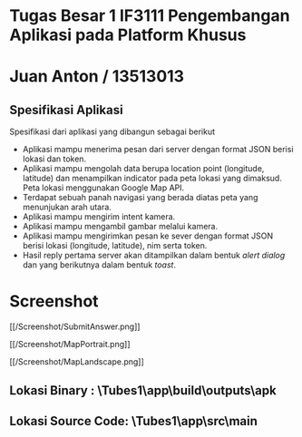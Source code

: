 ﻿# Tugas Besar 1 IF3111 Pengembangan Aplikasi pada Platform Khusus
# Juan Anton / 13513013

## Spesifikasi Aplikasi

Spesifikasi dari aplikasi yang dibangun sebagai berikut

* Aplikasi mampu menerima pesan dari server dengan format JSON berisi lokasi dan token.
* Aplikasi mampu mengolah data berupa location point (longitude, latitude) dan menampilkan indicator pada peta lokasi yang dimaksud. Peta lokasi menggunakan Google Map API.
* Terdapat sebuah panah navigasi yang berada diatas peta yang menunjukan arah utara.
* Aplikasi mampu mengirim intent kamera.
* Aplikasi mampu mengambil gambar melalui kamera. 
* Aplikasi mampu mengirimkan pesan ke sever dengan format JSON berisi lokasi (longitude, latitude), nim serta token. 
* Hasil reply pertama server akan ditampilkan dalam bentuk *alert dialog* dan yang berikutnya dalam bentuk *toast*.

# Screenshot
[[/Screenshot/SubmitAnswer.png]]

[[/Screenshot/MapPortrait.png]]

[[/Screenshot/MapLandscape.png]] 



## Lokasi Binary : \Tubes1\app\build\outputs\apk

## Lokasi Source Code: \Tubes1\app\src\main
